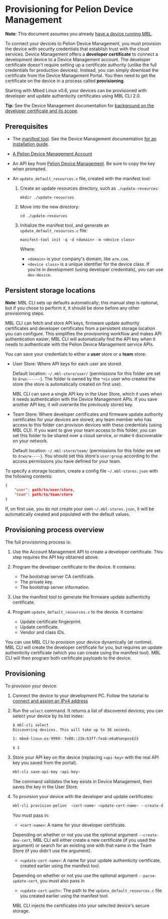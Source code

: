 # Provisioning for Pelion Device Management

<span class="notes">**Note**: This document assumes you already [have a device running MBL](../first-image/index.html).</span>

To connect your devices to Pelion Device Management, you must provision the device with security credentials that establish trust with the cloud services. Device Management offers a **developer certificate** to connect a development device to a Device Management account. The developer certificate doesn't require setting up a certificate authority (unlike the full credentials for production devices). Instead, you can simply download the certificate from the Device Management Portal. You then need to get the certificate on the device in a process called **provisioning**.

<!--We should include some background on the update authenticity cert at this point.
My suggestion:
To perform OTA updates of your root file-system or application payloads via Pelion Device Management, you must also provision your device with an update authenticity certificate. This certificate is used to sign and verify [firmware update manifests](https://cloud.mbed.com/docs/current/updating-firmware/firmware-manifests.html) and is created using the manifest tool.

-->
Starting with Mbed Linux v0.6, your devices can be provisioned with developer and update authenticity certificates using MBL CLI 2.0.


<span class="tips">**Tip**: See the Device Management documentation for [background on the developer certificate and its scope](https://cloud.mbed.com/docs/latest/connecting/provisioning-development-devices.html).</span>

## Prerequisites

* The [manifest tool](https://github.com/ARMmbed/manifest-tool). See the Device Management documentation [for an installation guide](https://cloud.mbed.com/docs/latest/cloud-requirements/manifest-tutorial.html).

* <a href="https://os.mbed.com/account/login/" target="blank">A Pelion Device Management Account</a>

* An API key from [Pelion Device Management](https://cloud.mbed.com/docs/latest/integrate-web-app/api-keys.html). Be sure to copy the key when prompted.

* An `update_default_resources.c` file, created with the manifest tool:

    1. Create an update resources directory, such as `./update-resources`:

        ```
        mkdir ./update-resources
        ```

    2. Move into the new directory:

        ```
        cd ./update-resources
        ```

     1. Initialize the manifest tool, and generate an `update_default_resources.c` file:

        `manifest-tool init -q -d <domain> -m <device class>`

        Where:

        * `<domain>` is your company's domain, like `arm.com`.
        * `<device class>` is a unique identifier for the device class. If you're in development (using developer credentials), you can use `dev-device`.

## Persistent storage locations

<span class="notes">**Note**: MBL CLI sets up defaults automatically; this manual step is optional, but if you chose to perform it, it should be done before any other provisioning steps.</span>

MBL CLI can fetch and store API keys, firmware update authority certificates and developer certificates from a persistent storage location you can configure. This simplifies the provisioning workflow and makes API authentication easier; MBL CLI will automatically find the API key when it needs to authenticate with the Pelion Device Management service APIs.

You can save your credentials to either a **user** store or a **team** store:

- User Store: Where API keys for each user are stored.<!--we don't use "per", as it's Latin and contradicts the Arm style guide. Despite half of English being Latin-->

    Default location: `~/.mbl-store/user/` (permissions for this folder are set to `drwx------`). The folder is owned by the `*nix` user who created the store (the store is automatically created on first use).

    MBL CLI can save a single API key in the User Store, which it uses when it needs authentication with the Device Management APIs. If you save another API key, it will overwrite the previously stored key.

- Team Store: Where developer certificates and firmware update authority certificates for your devices are stored; any team member who has access to this folder can provision devices with these credentials (using MBL CLI). If you want to give your team access to this folder, you can set this folder to be shared over a cloud service, or make it discoverable on your network.

    Default location: `~/.mbl-store/team/` (permissions for this folder are set to `drwxrw----`). You should set this store's `user:group` according to the access permissions you have defined for your team.

To specify a storage location, create a config file `~/.mbl-stores.json` with the following contents:

```json
{
    "user": path/to/user/store,
    "team": path/to/team/store
}
```

If, on first use, you do not create your own `~/.mbl-stores.json`, it will be automatically created and populated with the default values.

## Provisioning process overview

The full provisioning process is:

1. Use the Account Management API to create a developer certificate. This step requires the API key obtained above.

1. Program the developer certificate to the device. It contains:

    * The bootstrap server CA certificate.
    * The private key.
    * The bootstrap server information.

1. Use the manifest tool to generate the firmware update authenticity certificate.

2. Program `update_default_resources.c` to the device. It contains:

    * Update certificate fingerprint.
    * Update certificate.
    * Vendor and class IDs.


You can use MBL CLI to provision your device dynamically (at runtime). MBL CLI will create the developer certificate for you, but requires an update authenticity certificate (which you can create using the manifest tool). MBL CLI will then program both certificate payloads to the device.

## Provisioning

To provision your device:

1. Connect the device to your development PC. Follow the tutorial to [connect and assign an IPv4 address](../develop-apps/setting-up.html#setting-up-networking)
2. Run the `select` command. It returns a list of discovered devices; you can select your device by its list index:

    ```bash
    $ mbl-cli select
    Discovering devices. This will take up to 30 seconds.

    1: mbed-linux-os-9999: fe80::21b:63ff:feab:e6a6%enpos623

    $ 1

    ```

3. Store your API key on the device (replacing `<api-key>` with the real API key you saved from the portal).

    ```bash
    mbl-cli save-api-key <api-key>
    ```

    The command validates the key exists in Device Management, then saves the key in the User Store.

4. To provision your device with the developer and update certificates:

    ```bash
    mbl-cli provision-pelion  <cert-name> <update-cert-name> --create-dev-cert --parse-update-cert <update-cert-path> 
    ```

    You must pass in:

    * `<cert-name>`: A name for your developer certificate. 
    
    Depending on whether or not you use the optional argument `--create-dev-cert`, MBL CLI will either create a new certificate (if you used the argument) or search for an existing one with that name in the Team Store (if you didn't use the argument).

    * `<update-cert-name>`: A name for your update authenticity certificate, created earlier using the manifest tool.

    Depending on whether or not you use the optional argument `--parse-update-cert`, you must also pass in

    * `<update-cert-path>`: The path to the `update_default_resources.c` file you created earlier using the manifest tool.

    MBL CLI injects the certificates into your selected device's secure storage.
